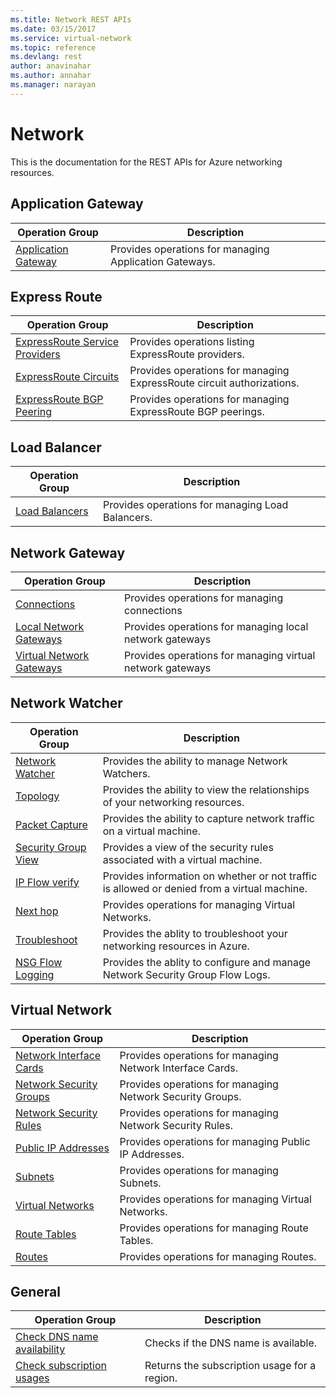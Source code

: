 ```yaml
---
ms.title: Network REST APIs
ms.date: 03/15/2017
ms.service: virtual-network
ms.topic: reference
ms.devlang: rest
author: anavinahar 
ms.author: annahar 
ms.manager: narayan
---
```

# Network

This is the documentation for the REST APIs for Azure networking resources.


## Application Gateway

|Operation Group|Description|
|---|---|
|[Application Gateway](applicationgateway/index.md) |Provides operations for managing Application Gateways.|

## Express Route

|Operation Group|Description|
|---|---|
|[ExpressRoute Service Providers](expressroute/operations-on-expressroute-service-providers.md)    |Provides operations listing ExpressRoute providers.|
|[ExpressRoute Circuits](expressroute/operations-on-expressroute-circuits.md)   | Provides operations for managing ExpressRoute circuit authorizations.|
|[ExpressRoute BGP Peering](expressroute/operations-on-expressroute-bgp-peering.md)  |Provides operations for managing ExpressRoute BGP peerings.|


## Load Balancer

|Operation Group|Description|
|---|---|
|[Load Balancers](loadbalancer/index.md) |Provides operations for managing Load Balancers.|

## Network Gateway

|Operation Group|Description|
|---|---|
|[Connections](networkgateway/connections.md)  |Provides operations for managing connections|
|[Local Network Gateways](networkgateway/local-network-gateways.md) | Provides operations for managing local network gateways|
|[Virtual Network Gateways](networkgateway/virtual-network-gateways.md) |Provides operations for managing virtual network gateways|

## Network Watcher

|Operation Group|Description|
|---|---|
|[Network Watcher](networkwatcher/index.md) |Provides the ability to manage Network Watchers.|
|[Topology](networkwatcher/topology/topology-rest-api.md)   | Provides the ability to view the relationships of your networking resources. |
|[Packet Capture](networkwatcher/packet-capture/packet-capture-rest-api.md)   |Provides the ability to capture network traffic on a virtual machine.| 
|[Security Group View](networkwatcher/security-group-view/security-group-view-rest-api.md)   | Provides a view of the security rules associated with a virtual machine.| 
|[IP Flow verify](networkwatcher/ip-flow-verify/ip-flow-verify-rest-api.md)  |Provides information on whether or not traffic is allowed or denied from a virtual machine.| 
|[Next hop](networkwatcher/next-hop/next-hop-rest-api.md)  |Provides operations for managing Virtual Networks.| 
|[Troubleshoot](networkwatcher/troubleshoot/troubleshoot-rest-api.md)   |Provides the ablity to troubleshoot your networking resources in Azure.| 
|[NSG Flow Logging](networkwatcher/network-security-group-flow-logs/network-security-group-flow-logs-rest-api.md)   |Provides the ablity to configure and manage Network Security Group Flow Logs.| 

## Virtual Network

|Operation Group|Description|
|---|---|
|[Network Interface Cards](virtualnetwork/network-interface-cards.md) |Provides operations for managing Network Interface Cards.|
|[Network Security Groups](virtualnetwork/network-security-groups.md)   | Provides operations for managing Network Security Groups.|
|[Network Security Rules](virtualnetwork/network-security-rules.md)   |Provides operations for managing Network Security Rules.|
|[Public IP Addresses](virtualnetwork/public-ip-addresses.md)   | Provides operations for managing Public IP Addresses.|
|[Subnets](virtualnetwork/virtualnetworksubnets.md)  |Provides operations for managing Subnets.|
|[Virtual Networks](virtualnetwork/virtual-networks.md)  |Provides operations for managing Virtual Networks.|
|[Route Tables](virtualnetwork/route-tables.md)   |Provides operations for managing Route Tables.|
|[Routes](virtualnetwork/networkroutes.md)   |Provides operations for managing Routes.|

## General

|Operation Group|Description|
|---|---|
| [Check DNS name availability](virtualnetwork/check-dns-name-availability.md)       |  Checks if the DNS name is available. |
| [Check subscription usages](virtualnetwork/check-subscription-usages.md)           |  Returns the subscription usage for a region. |
